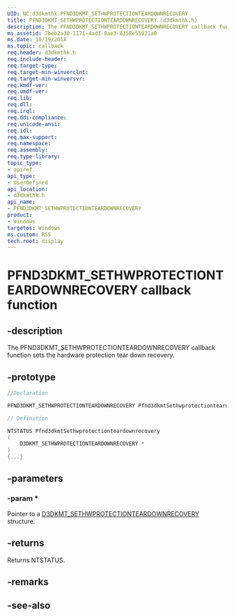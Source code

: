 ```yaml
---
UID: NC:d3dkmthk.PFND3DKMT_SETHWPROTECTIONTEARDOWNRECOVERY
title: PFND3DKMT_SETHWPROTECTIONTEARDOWNRECOVERY (d3dkmthk.h)
description: The PFND3DKMT_SETHWPROTECTIONTEARDOWNRECOVERY callback function sets the hardware protection tear down recovery.
ms.assetid: 7beb2a30-1171-4ad3-8ae3-8358e55921a0
ms.date: 10/19/2018
ms.topic: callback
req.header: d3dkmthk.h
req.include-header:
req.target-type:
req.target-min-winverclnt:
req.target-min-winversvr:
req.kmdf-ver:
req.umdf-ver:
req.lib:
req.dll:
req.irql: 
req.ddi-compliance:
req.unicode-ansi:
req.idl:
req.max-support:
req.namespace:
req.assembly:
req.type-library: 
topic_type: 
- apiref
api_type: 
- UserDefined
api_location: 
- d3dkmthk.h
api_name: 
- PFND3DKMT_SETHWPROTECTIONTEARDOWNRECOVERY
product:
- Windows
targetos: Windows
ms.custom: RS5
tech.root: display
---
```


# PFND3DKMT_SETHWPROTECTIONTEARDOWNRECOVERY callback function

## -description

The PFND3DKMT_SETHWPROTECTIONTEARDOWNRECOVERY callback function sets the hardware protection tear down recovery.

## -prototype

```cpp
//Declaration

PFND3DKMT_SETHWPROTECTIONTEARDOWNRECOVERY Pfnd3dkmtSethwprotectionteardownrecovery; 

// Definition

NTSTATUS Pfnd3dkmtSethwprotectionteardownrecovery 
(
	D3DKMT_SETHWPROTECTIONTEARDOWNRECOVERY *
)
{...}

```

## -parameters

### -param * 

Pointer to a [D3DKMT_SETHWPROTECTIONTEARDOWNRECOVERY](ns-d3dkmthk-_d3dkmt_sethwprotectionteardownrecovery.md) structure.

## -returns

Returns NTSTATUS.


## -remarks




## -see-also
